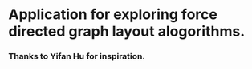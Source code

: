 # Application for exploring force directed graph layout alogorithms. 
### Thanks to Yifan Hu for inspiration.
